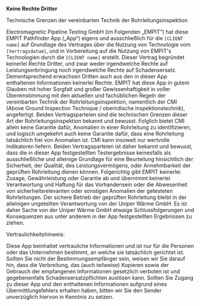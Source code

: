  **Keine Rechte Dritter**

Technische Grenzen der vereinbarten Technik der Rohrleitungsinspektion

Electromagnetic Pipeline Testing GmbH (im Folgenden „EMPIT“) hat diese EMPIT Pathfinder App („App“) eigens und ausschließlich für die `[CLIENT name]` auf Grundlage des Vertrages über die Nutzung von Technologie vom `[Vertragsdatum]`, und in Vorbereitung auf die Nutzung von EMPIT's Technologien durch die `[CLIENT name]` erstellt. Dieser Vertrag begründet keinerlei Rechte Dritter, und zwar weder irgendwelche Rechte auf Leistungserbringung noch irgendwelche Rechte auf Schadensersatz. Dementsprechend erwachsen Dritten auch aus den in dieser App enthaltenen Informationen keinerlei Rechte. EMPIT hat diese App in gutem Glauben mit hoher Sorgfalt und großer Gewissenhaftigkeit in voller Übereinstimmung mit den aktuellen und fachüblichen Regeln der vereinbarten Technik der Rohrleitungsinspektion, namentlich der CMI (Above Ground Inspection Technique / oberirdische Inspektionstechnik), angefertigt. Beiden Vertragsparteien sind die technischen Grenzen dieser Art der Rohrleitungsinspektion bekannt und bewusst. Folglich bietet CMI allein keine Garantie dafür, Anomalien in einer Rohrleitung zu identifizieren, und logisch umgekehrt auch keine Garantie dafür, dass eine Rohrleitung tatsächlich frei von Anomalien ist. CMI kann insoweit nur wertvolle Indikatoren liefern. Beiden Vertragsparteien ist daher bekannt und bewusst, dass die in dieser App festgestellten Testergebnisse keinesfalls als ausschließliche und alleinige Grundlage für eine Beurteilung hinsichtlich der Sicherheit, der Qualität, des Leistungsvermögens, oder Annehmbarkeit der geprüften Rohrleitung dienen können. Folgerichtig gibt EMPIT keinerlei Zusage, Gewährleistung oder Garantie ab und übernimmt keinerlei Verantwortung und Haftung für das Vorhandensein oder die Abwesenheit von sicherheitsrelevanten oder sonstigen Anomalien der getesteten Rohrleitungen. Der sichere Betrieb der geprüften Rohrleitung bleibt in der alleinigen ungeteilten Verantwortung von der Uniper Wärme GmbH. Es ist daher Sache von der Uniper Wärme GmbH etwaige Schlussfolgerungen und Konsequenzen aus unter anderem in der App festgestellten Ergebnissen zu ziehen. 

Vertraulichkeitshinweis:

Diese App beinhaltet vertrauliche Informationen und ist nur für die Personen oder das Unternehmen bestimmt, an welche sie tatsächlich gerichtet ist. Sollten Sie nicht der Bestimmungsempfänger sein, weisen wir Sie darauf hin, dass die Verbreitung, das (auch teilweise) Kopieren sowie der Gebrauch der empfangenen Informationen gesetzlich verboten ist und gegebenenfalls Schadensersatzpflichten auslösen kann. Sollten Sie Zugang zu dieser App und den enthaltenen Informationen aufgrund eines Übermittlungsfehlers erhalten haben, bitten wir Sie den Sender unverzüglich hiervon in Kenntnis zu setzen.
